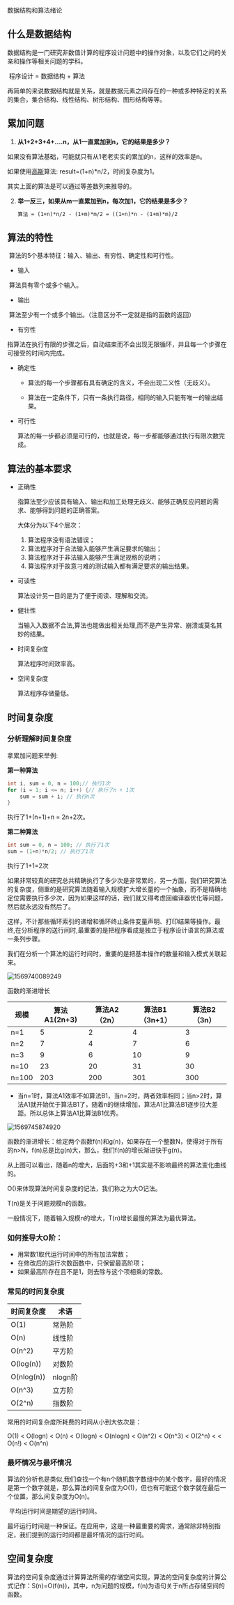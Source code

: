 数据结构和算法绪论

## 什么是数据结构

​	数据结构是一门研究非数值计算的程序设计问题中的操作对象，以及它们之间的关亲和操作等相关问题的学科。

​	程序设计 =  数据结构 + 算法

​	再简单的来说数据结构就是关系，就是数据元素之间存在的一种或多种特定的关系的集合，集合结构、线性结构、树形结构、图形结构等等。

## 累加问题

1. ​	**从1+2+3+4+....n，从1一直累加到n，它的结果是多少？**


如果没有算法基础，可能就只有从1老老实实的累加的n，这样的效率是n。

如果使用[高斯]()算法: result=(1+n)*n/2，时间复杂度为1。

其实上面的算法是可以通过等差数列来推导的。

2. ​	**举一反三，如果从m一直累加到n，每次加1，它的结果是多少？**

   ```tex
   算法 = (1+n)*n/2 - (1+m)*m/2 = ((1+n)*n - (1+m)*m)/2
   ```

## 算法的特性

​	算法的5个基本特征：输入、输出、有穷性、确定性和可行性。

- 输入

​	算法具有零个或多个输入。

- 输出

​	算法至少有一个或多个输出。（注意区分不一定就是指的函数的返回）

- 有穷性

​	指算法在执行有限的步骤之后，自动结束而不会出现无限循环，并且每一个步骤在可接受的时间内完成。

- 确定性

  - 算法的每一个步骤都有具有确定的含义，不会出现二义性（无歧义）。

  - 算法在一定条件下，只有一条执行路径，相同的输入只能有唯一的输出结果。

- 可行性

  算法的每一步都必须是可行的，也就是说，每一步都能够通过执行有限次数完成。

## 算法的基本要求

- 正确性

  ​	指算法至少应该具有输入、输出和加工处理无歧义、能够正确反应问题的需求、能够得到问题的正确答案。

  大体分为以下4个层次：

  1. 算法程序没有语法错误；
  2. 算法程序对于合法输入能够产生满足要求的输出；
  3. 算法程序对于非法输入能够产生满足规格的说明；
  4. 算法程序对于故意刁难的测试输入都有满足要求的输出结果。

- 可读性

  算法设计另一目的是为了便于阅读、理解和交流。

- 健壮性

  当输入入数据不合法,算法也能做出相关处理,而不是产生异常、崩溃或莫名其妙的结果。

- 时间复杂度

  算法程序时间效率高。

- 空间复杂度

  算法程序存储量低。



## 时间复杂度

### 分析理解时间复杂度

拿累加问题来举例:

**第一种算法**

```c
int i, sum = 0, n = 100;// 执行1次
for (i = 1; i <= n; i++) {// 执行了n + 1次
    sum = sum + i; // 执行n次
}
```

执行了1+(n+1)+n = 2n+2次。

**第二种算法**

```c
int sum = 0, n = 100; // 执行了1次
sum = (1+n)*n/2; // 执行了1次
```

执行了1+1=2次

​     如果非常较真的研究总共精确执行了多少次是非常累的，另一方面，我们研究算法的复杂度，侧重的是研究算法随着输入规模扩大增长量的一个抽象，而不是精确地定位需要执行多少次，因为如果这样的话，我们就又得考虑回编译器优化等问题，然后就永远没有然后了。

​     这样，不计那些循环索引的递增和循环终止条件变量声明、打印结果等操作。最终,在分析程序的送行间时,最重要的是把程序看成是独立于程序设计语言的算法或一条列步骤。

​	我们在分析一个算法的运行时间时，重要的是把基本操作的数量和输入模式关联起来。

![1569740089249](.\img\1569740089249.png)

函数的渐进增长

| 规模  | 算法A1(2n+3) | 算法A2（2n） | 算法B1（3n+1） | 算法B2 （3n） |
| ----- | ------------ | ------------ | -------------- | ------------- |
| n=1   | 5            | 2            | 4              | 3             |
| n=2   | 7            | 4            | 7              | 6             |
| n=3   | 9            | 6            | 10             | 9             |
| n=10  | 23           | 20           | 31             | 30            |
| n=100 | 203          | 200          | 301            | 300           |

- 当n=1时，算法A1效率不如算法B1，当n=2时，两者效率相同；当n>2时，算法A1就开始优于算法B1了，随着n的继续增加，算法A1比算法B1逐步拉大差距。所以总体上算法A1比算法B1优秀。

  

![1569745874920](.\img\1569745874920.png)

函数的渐进增长：给定两个函数f(n)和g(n)，如果存在一个整数N，使得对于所有的n>N，f(n)总是比g(n)大，那么，我们f(n)的增长渐进快于g(n)。

从上图可以看出，随着n的增大，后面的+3和+1其实是不影响最终的算法变化曲线的。

O()来体现算法时间复杂度的记法，我们称之为大O记法。 

T(n)是关于问题规模n的函数。

一般情况下，随着输入规模n的增大，T(n)增长最慢的算法为最优算法。

### **如何推导大O阶：**

- 用常数1取代运行时间中的所有加法常数；
- 在修改后的运行次数函数中，只保留最高阶项；
- 如果最高阶存在且不是1，则去除与这个项相乘的常数。

### 常见的时间复杂度

| 时间复杂度 | 术语    |
| ---------- | ------- |
| O(1)       | 常熟阶  |
| O(n)       | 线性阶  |
| O(n^2)     | 平方阶  |
| O(log(n))  | 对数阶  |
| O(nlog(n)) | nlogn阶 |
| O(n^3)     | 立方阶  |
| O(2^n)     | 指数阶  |

常用的时间复杂度所耗费的时间从小到大依次是：

O(1) < O(logn) < O(n) < O(logn) < O(nlogn) < O(n^2)  < O(n^3) < O(2^n) <  < O(n!) < O(n^n)

### 最坏情况与最坏情况

​		算法的分析也是类似,我们查找一个有n个随机数字数组中的某个数字，最好的情况是第一个数字就是，那么算法的间复杂度为O(1)，但也有可能这个数字就在最后一个位置，那么间复杂度为O(n)。

​		平均运行时间是期望的运行时间。

​		最坏运行时间是一种保证。在应用中，这是一种最重要的需求，通常除非特别指定，我们提到的运行时间都是最坏情况的运行时间。

## 空间复杂度

​		算法的空间复杂度通过计算算法所需的存储空间实现，算法的空间复杂度的计算公式记作：S(n)=O(f(n))，其中，n为问题的规模，f(n)为语句关于n所占存储空间的函数。

